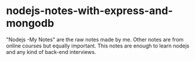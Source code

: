 # nodejs-notes-with-express-and-mongodb
"Nodejs -My Notes" are the raw notes made by me. Other notes are from online courses but equally important. This notes are enough to learn nodejs and any kind of back-end interviews.
